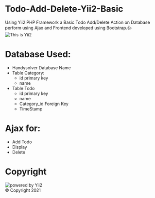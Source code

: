 # Todo-Add-Delete-Yii2-Basic
Using Yii2 PHP Framework a Basic Todo Add/Delete Action on Database perform using Ajax and Frontend developed using Bootstrap.:+1:  
![This is Yii2](https://www.kindpng.com/picc/m/722-7224660_yii-php-framework-logo-yii-framework-logo-png.png)
# Database Used:
   - Handysolver Database Name  
   - Table Category:  
       - id primary key  
       - name  
   - Table Todo    
       - id primary key    
       - name    
       - Category_id Foreign Key    
       - TimeStamp    
 
 # Ajax for:    
   - Add Todo    
   - Display    
   - Delete    
 
 
 # Copyright
 
 ![powered by Yii2](https://img.shields.io/badge/Powered_by-Yii_Framework-red.svg?style=flat)  
 &copy; Copyright 2021
